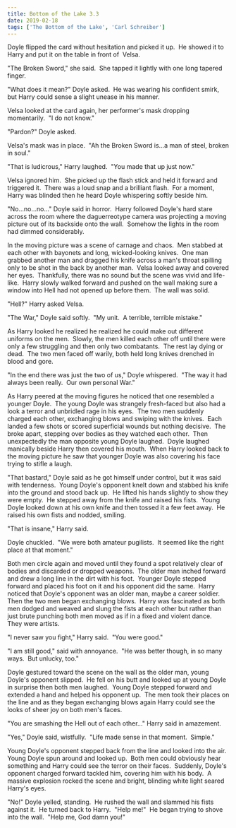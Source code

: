 ```yaml
---
title: Bottom of the Lake 3.3
date: 2019-02-18
tags: ['The Bottom of the Lake', 'Carl Schreiber']
---
```


Doyle flipped the card without hesitation and picked it up.  He showed it to Harry and put it on the table in front of  Velsa.

"The Broken Sword," she said.  She tapped it lightly with one long tapered finger.

"What does it mean?" Doyle asked.  He was wearing his confident smirk, but Harry could sense a slight unease in his manner.

Velsa looked at the card again, her performer's mask dropping momentarily.  "I do not know."

"Pardon?" Doyle asked.

Velsa's mask was in place.  "Ah the Broken Sword is...a man of steel, broken in soul."

"That is ludicrous," Harry laughed.  "You made that up just now."

Velsa ignored him.  She picked up the flash stick and held it forward and triggered it.  There was a loud snap and a brilliant flash.  For a moment, Harry was blinded then he heard Doyle whispering softly beside him.

"No...no...no..." Doyle said in horror.  Harry followed Doyle's hard stare across the room where the daguerreotype camera was projecting a moving picture out of its backside onto the wall.  Somehow the lights in the room had dimmed considerably.

In the moving picture was a scene of carnage and chaos.  Men stabbed at each other with bayonets and long, wicked-looking knives.  One man grabbed another man and dragged his knife across a man's throat spilling only to be shot in the back by another man.  Velsa looked away and covered her eyes.  Thankfully, there was no sound but the scene was vivid and life-like.  Harry slowly walked forward and pushed on the wall making sure a window into Hell had not opened up before them.  The wall was solid.

"Hell?" Harry asked Velsa.

"The War," Doyle said softly.  "My unit.  A terrible, terrible mistake."

As Harry looked he realized he realized he could make out different uniforms on the men.  Slowly, the men killed each other off until there were only a few struggling and then only two combatants.  The rest lay dying or dead.  The two men faced off warily, both held long knives drenched in blood and gore.

"In the end there was just the two of us," Doyle whispered.  "The way it had always been really.  Our own personal War."

As Harry peered at the moving figures he noticed that one resembled a younger Doyle.  The young Doyle was strangely fresh-faced but also had a look a terror and unbridled rage in his eyes.  The two men suddenly charged each other, exchanging blows and swiping with the knives.  Each landed a few shots or scored superficial wounds but nothing decisive.  The broke apart, stepping over bodies as they watched each other.  Then unexpectedly the man opposite young Doyle laughed.  Doyle laughed manically beside Harry then covered his mouth.  When Harry looked back to the moving picture he saw that younger Doyle was also covering his face trying to stifle a laugh.

"That bastard," Doyle said as he got himself under control, but it was said with tenderness.  Young Doyle's opponent knelt down and stabbed his knife into the ground and stood back up.  He lifted his hands slightly to show they were empty.  He stepped away from the knife and raised his fists.  Young Doyle looked down at his own knife and then tossed it a few feet away.  He raised his own fists and nodded, smiling.

"That is insane," Harry said.

Doyle chuckled.  "We were both amateur pugilists.  It seemed like the right place at that moment."

Both men circle again and moved until they found a spot relatively clear of bodies and discarded or dropped weapons.  The older man inched forward and drew a long line in the dirt with his foot.  Younger Doyle stepped forward and placed his foot on it and his opponent did the same.  Harry noticed that Doyle's opponent was an older man, maybe a career soldier.  Then the two men began exchanging blows.  Harry was fascinated as both men dodged and weaved and slung the fists at each other but rather than just brute punching both men moved as if in a fixed and violent dance.  They were artists.

"I never saw you fight," Harry said.  "You were good."

"I am still good," said with annoyance.  "He was better though, in so many ways.  But unlucky, too."

Doyle gestured toward the scene on the wall as the older man, young Doyle's opponent slipped.  He fell on his butt and looked up at young Doyle in surprise then both men laughed.  Young Doyle stepped forward and extended a hand and helped his opponent up.  The men took their places on the line and as they began exchanging blows again Harry could see the looks of sheer joy on both men's faces.

"You are smashing the Hell out of each other..." Harry said in amazement.

"Yes," Doyle said, wistfully.  "Life made sense in that moment.  Simple."

Young Doyle's opponent stepped back from the line and looked into the air.  Young Doyle spun around and looked up.  Both men could obviously hear something and Harry could see the terror on their faces.  Suddenly, Doyle's opponent charged forward tackled him, covering him with his body.  A massive explosion rocked the scene and bright, blinding white light seared Harry's eyes.

"No!" Doyle yelled, standing.  He rushed the wall and slammed his fists against it.  He turned back to Harry.  "Help me!"  He began trying to shove into the wall.  "Help me, God damn you!"
